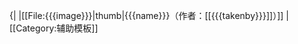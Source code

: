 {|
|[[File:{{{image}}}|thumb|{{{name}}}（作者：[[{{{takenby}}}]]）]]
|
<noinclude>[[Category:辅助模板]]</noinclude>